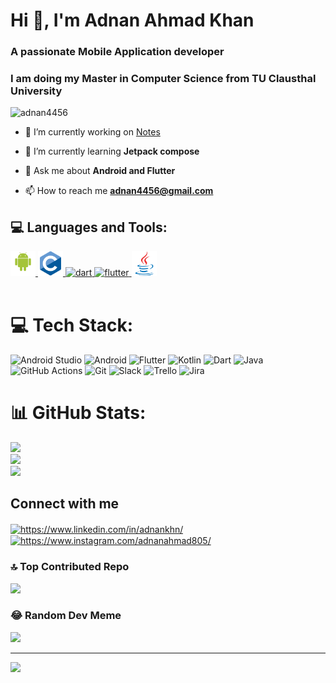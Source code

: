 <h1 align="left">Hi 👋, I'm Adnan Ahmad Khan</h1>
<h3 align="left"> A passionate Mobile Application developer</h3>
<h3 align="left">I am doing my Master in Computer Science from TU Clausthal University</h3>

<p align="left"> <img src="https://komarev.com/ghpvc/?username=adnan4456&label=Profile%20views&color=0e75b6&style=flat" alt="adnan4456" /> </p>

- 🔭 I’m currently working on [Notes](https://github.com/Adnan4456/NoteBook)

- 🌱 I’m currently learning **Jetpack compose**

- 💬 Ask me about **Android and Flutter**

- 📫 How to reach me **adnan4456@gmail.com**


## 💻 Languages and Tools:
<p align="left"> <a href="https://developer.android.com" target="_blank" rel="noreferrer"> <img src="https://raw.githubusercontent.com/devicons/devicon/master/icons/android/android-original-wordmark.svg" alt="android" width="40" height="40"/> </a> <a href="https://www.cprogramming.com/" target="_blank" rel="noreferrer"> <img src="https://raw.githubusercontent.com/devicons/devicon/master/icons/c/c-original.svg" alt="c" width="40" height="40"/> </a> <a href="https://dart.dev" target="_blank" rel="noreferrer"> <img src="https://www.vectorlogo.zone/logos/dartlang/dartlang-icon.svg" alt="dart" width="40" height="40"/> </a> <a href="https://flutter.dev" target="_blank" rel="noreferrer"> <img src="https://www.vectorlogo.zone/logos/flutterio/flutterio-icon.svg" alt="flutter" width="40" height="40"/> </a> <a href="https://www.java.com" target="_blank" rel="noreferrer"> <img src="https://raw.githubusercontent.com/devicons/devicon/master/icons/java/java-original.svg" alt="java" width="40" height="40"/> </a> 

<br>
<br>

# 💻 Tech Stack:
![Android Studio](https://img.shields.io/badge/android%20studio-346ac1?style=for-the-badge&logo=android%20studio&logoColor=white)
![Android](https://img.shields.io/badge/Android-3DDC84?style=for-the-badge&logo=android&logoColor=white)
![Flutter](https://img.shields.io/badge/Flutter-%2302569B.svg?style=for-the-badge&logo=Flutter&logoColor=white)
![Kotlin](https://img.shields.io/badge/kotlin-%237F52FF.svg?style=for-the-badge&logo=kotlin&logoColor=white) ![Dart](https://img.shields.io/badge/dart-%230175C2.svg?style=for-the-badge&logo=dart&logoColor=white) ![Java](https://img.shields.io/badge/java-%23ED8B00.svg?style=for-the-badge&logo=openjdk&logoColor=white)
![GitHub Actions](https://img.shields.io/badge/github%20actions-%232671E5.svg?style=for-the-badge&logo=githubactions&logoColor=white)
![Git](https://img.shields.io/badge/git-%23F05033.svg?style=for-the-badge&logo=git&logoColor=white)
![Slack](https://img.shields.io/badge/Slack-4A154B?style=for-the-badge&logo=slack&logoColor=white)
![Trello](https://img.shields.io/badge/Trello-%23026AA7.svg?style=for-the-badge&logo=Trello&logoColor=white)
![Jira](https://img.shields.io/badge/jira-%230A0FFF.svg?style=for-the-badge&logo=jira&logoColor=white)

# 📊 GitHub Stats:
![](https://github-readme-stats.vercel.app/api?username=adnan4456&theme=city_light&hide_border=false&include_all_commits=false&count_private=false)<br/>
![](https://github-readme-streak-stats.herokuapp.com/?user=adnan4456&theme=city_light&hide_border=false)<br/>
![](https://github-readme-stats.vercel.app/api/top-langs/?username=adnan4456&theme=city_light&hide_border=false&include_all_commits=false&count_private=false&layout=compact)

## Connect with me
<p align="left">
<a href="https://linkedin.com/in/adnankhn/" target="blank"><img align="center" src="https://raw.githubusercontent.com/rahuldkjain/github-profile-readme-generator/master/src/images/icons/Social/linked-in-alt.svg" alt="https://www.linkedin.com/in/adnankhn/" height="30" width="40" /></a>
<a href="https://instagram.com/https://www.instagram.com/adnanahmad805/" target="blank"><img align="center" src="https://raw.githubusercontent.com/rahuldkjain/github-profile-readme-generator/master/src/images/icons/Social/instagram.svg" alt="https://www.instagram.com/adnanahmad805/" height="30" width="40" /></a>
</p>

### 🔝 Top Contributed Repo
![](https://github-contributor-stats.vercel.app/api?username=adnan4456&limit=5&theme=oldie&combine_all_yearly_contributions=true)

### 😂 Random Dev Meme
<img src='https://randommeme-five.vercel.app/' style="height: 400px;"/>

---
[![](https://visitcount.itsvg.in/api?id=adnan4456&icon=0&color=0)](https://visitcount.itsvg.in)

